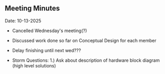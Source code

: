 ## Meeting Minutes
Date: 10-13-2025

* Cancelled Wednesday's meeting(?)
* Discussed work done so far on Conceptual Design for each member
* Delay finishing until next wed???


* Storm Questions:
1.) Ask about description of hardware block diagram (high level solutions)
